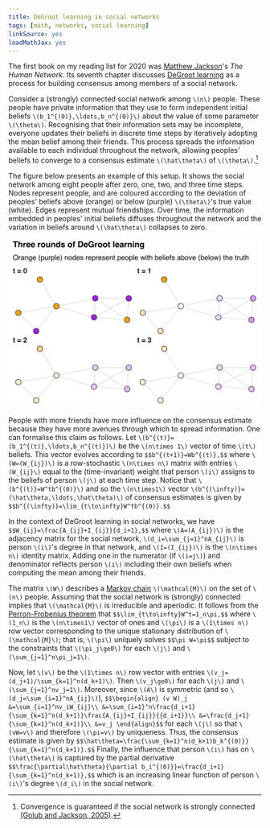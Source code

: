 ```yaml
---
title: DeGroot learning in social networks
tags: [math, networks, social learning]
linkSource: yes
loadMathJax: yes
---
```


The first book on my reading list for 2020 was [Matthew Jackson](https://web.stanford.edu/~jacksonm/)'s *The Human Network*.
Its seventh chapter discusses [DeGroot learning](https://en.wikipedia.org/wiki/DeGroot_learning) as a process for building consensus among members of a social network.

Consider a (strongly) connected social network among `\(n\)` people.
These people have private information that they use to form independent initial beliefs `\(b_1^{(0)},\ldots,b_n^{(0)}\)` about the value of some parameter `\(\theta\)`.
Recognising that their information sets may be incomplete, everyone updates their beliefs in discrete time steps by iteratively adopting the mean belief among their friends.
This process spreads the information available to each individual throughout the network, allowing peoples' beliefs to converge to a consensus estimate `\(\hat\theta\)` of `\(\theta\)`.[^connected]

[^connected]: Convergence is guaranteed if the social network is strongly connected [(Golub and Jackson, 2005)](https://doi.org/10.1257/mic.2.1.112).

The figure below presents an example of this setup.
It shows the social network among eight people after zero, one, two, and three time steps.
Nodes represent people, and are coloured according to the deviation of peoples' beliefs above (orange) or below (purple) `\(\theta\)`'s true value (white).
Edges represent mutual friendships.
Over time, the information embedded in peoples' initial beliefs diffuses throughout the network and the variation in beliefs around `\(\hat\theta\)` collapses to zero.

![](figures/example-1.svg)

People with more friends have more influence on the consensus estimate because they have more avenues through which to spread information.
One can formalise this claim as follows.
Let `\(b^{(t)}=(b_1^{(t)},\ldots,b_n^{(t)})\)` be the `\(n\times 1\)` vector of time `\(t\)` beliefs.
This vector evolves according to
`$$b^{(t+1)}=Wb^{(t)},$$`
where `\(W=(W_{ij})\)` is a row-stochastic `\(n\times n\)` matrix with entries `\(W_{ij}\)` equal to the (time-invariant) weight that person `\(i\)` assigns to the beliefs of person `\(j\)` at each time step.
Notice that `\(b^{(t)}=W^tb^{(0)}\)` and so the `\(n\times1\)` vector `\(b^{(\infty)}=(\hat\theta,\ldots,\hat\theta)\)` of consensus estimates is given by
`$$b^{(\infty)}=\lim_{t\to\infty}W^tb^{(0)}.$$`

In the context of DeGroot learning in social networks, we have
`$$W_{ij}=\frac{A_{ij}+I_{ij}}{d_i+1},$$`
where `\(A=(A_{ij})\)` is the adjacency matrix for the social network,
`\(d_i=\sum_{j=1}^nA_{ij}\)` is person `\(i\)`'s degree in that network,
and `\(I=(I_{ij})\)` is the `\(n\times n\)` identity matrix.
Adding one in the numerator (if `\(i=j\)`) and denominator reflects person `\(i\)` including their own beliefs when computing the mean among their friends.

The matrix `\(W\)` describes a [Markov chain](https://en.wikipedia.org/wiki/Markov_chain) `\(\mathcal{M}\)` on the set of `\(n\)` people.
Assuming that the social network is (strongly) connected implies that `\(\mathcal{M}\)` is irreducible and aperiodic.
It follows from the [Perron-Frobenius theorem](https://en.wikipedia.org/wiki/Perron–Frobenius_theorem) that
`$$\lim_{t\to\infty}W^t=1_n\pi,$$`
where `\(1_n\)` is the `\(n\times1\)` vector of ones and `\(\pi\)` is a `\(1\times n\)` row vector corresponding to the unique stationary distribution of `\(\mathcal{M}\)`; that is, `\(\pi\)` uniquely solves
`$$\pi W=\pi$$`
subject to the constraints that `\(\pi_j\ge0\)` for each `\(j\)` and `\(\sum_{j=1}^n\pi_j=1\)`.

Now, let `\(v\)` be the `\(1\times n\)` row vector with entries `\(v_j=(d_j+1)/\sum_{k=1}^n(d_k+1)\)`.
Then `\(v_j\ge0\)` for each `\(j\)` and `\(\sum_{j=1}^nv_j=1\)`.
Moreover, since `\(A\)` is symmetric (and so `\(d_j=\sum_{i=1}^nA_{ij}\)`),
`$$\begin{align}
(v W)_j
&=\sum_{i=1}^nv_iW_{ij}\\
&=\sum_{i=1}^n\frac{d_i+1}{\sum_{k=1}^n(d_k+1)}\frac{A_{ij}+I_{ij}}{{d_i+1}}\\
&=\frac{d_j+1}{\sum_{k=1}^n(d_k+1)}\\
&=v_j
\end{align}$$`
for each `\(j\)` so that `\(vW=v\)` and therefore `\(\pi=v\)` by uniqueness.
Thus, the consensus estimate is given by
`$$\hat\theta=\frac{\sum_{k=1}^n(d_k+1)b_k^{(0)}}{\sum_{k=1}^n(d_k+1)}.$$`
Finally, the influence that person `\(i\)` has on `\(\hat\theta\)` is captured by the partial derivative
`$$\frac{\partial\hat\theta}{\partial b_i^{(0)}}=\frac{d_i+1}{\sum_{k=1}^n(d_k+1)},$$`
which is an increasing linear function of person `\(i\)`'s degree `\(d_i\)` in the social network.

